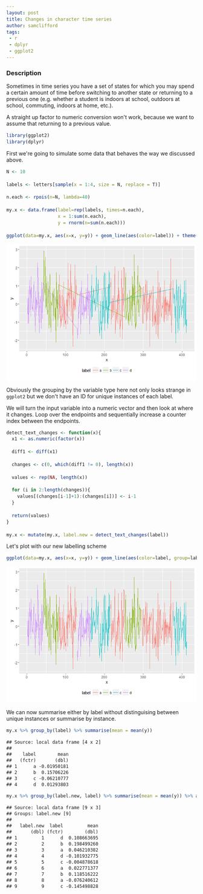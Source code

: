 ```yaml
---
layout: post
title: Changes in character time series
author: samclifford
tags:
 - r
 - dplyr
 - ggplot2
---
```


### Description

Sometimes in time series you have a set of states for which you may spend a certain amount of time before switching to another state or returning to a previous one (e.g. whether a student is indoors at school, outdoors at school, commuting, indoors at home, etc.).

A straight up factor to numeric conversion won't work, because we want to assume that returning to a previous value.

``` r
library(ggplot2)
library(dplyr)
```

First we're going to simulate some data that behaves the way we discussed above.
<!---excerpt-break-->
``` r
N <- 10

labels <- letters[sample(x = 1:4, size = N, replace = T)]

n.each <- rpois(n=N, lambda=40)

my.x <- data.frame(label=rep(labels, times=n.each),
                   x = 1:sum(n.each),
                   y = rnorm(n=sum(n.each)))

ggplot(data=my.x, aes(x=x, y=y)) + geom_line(aes(color=label)) + theme(legend.position="bottom")
```

![Not paying attention to continuity of time series](/assets/detect_files/figure-markdown_github/unnamed-chunk-2-1.png)

Obviously the grouping by the variable type here not only looks strange in `ggplot2` but we don't have an ID for unique instances of each label.

We will turn the input variable into a numeric vector and then look at where it changes. Loop over the endpoints and sequentially increase a counter index between the endpoints.

``` r
detect_text_changes <- function(x){
  x1 <- as.numeric(factor(x))
  
  diff1 <- diff(x1)
  
  changes <- c(0, which(diff1 != 0), length(x))
  
  values <- rep(NA, length(x))
  
  for (i in 2:length(changes)){
    values[(changes[i-1]+1):(changes[i])] <- i-1
  }
  
  return(values)
}

my.x <- mutate(my.x, label.new = detect_text_changes(label))
```

Let's plot with our new labelling scheme

``` r
ggplot(data=my.x, aes(x=x, y=y)) + geom_line(aes(color=label, group=label.new)) + theme(legend.position="bottom")
```

![With new labels](/assets/detect_files/figure-markdown_github/unnamed-chunk-4-1.png)

We can now summarise either by label without distinguising between unique instances or summarise by instance.

``` r
my.x %>% group_by(label) %>% summarise(mean = mean(y)) 
```

    ## Source: local data frame [4 x 2]
    ## 
    ##    label        mean
    ##   (fctr)       (dbl)
    ## 1      a -0.01950181
    ## 2      b  0.15706226
    ## 3      c -0.06210777
    ## 4      d  0.01293803

``` r
my.x %>% group_by(label.new, label) %>% summarise(mean = mean(y)) %>% arrange(label.new)
```

    ## Source: local data frame [9 x 3]
    ## Groups: label.new [9]
    ## 
    ##   label.new  label         mean
    ##       (dbl) (fctr)        (dbl)
    ## 1         1      d  0.108663695
    ## 2         2      b  0.198499260
    ## 3         3      a  0.046210382
    ## 4         4      d -0.101932775
    ## 5         5      c -0.004878618
    ## 6         6      a  0.022771377
    ## 7         7      b  0.118516222
    ## 8         8      a -0.076240612
    ## 9         9      c -0.145498828
